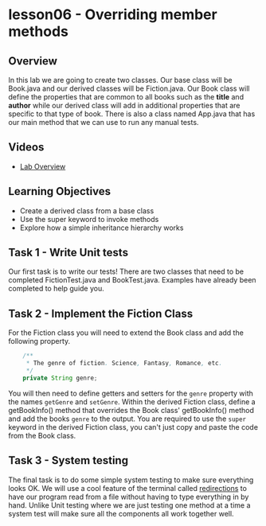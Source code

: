 # lesson06 - Overriding member methods

## Overview

In this lab we are going to create two classes. Our base class will be Book.java and our derived
classes will be Fiction.java. Our Book class will define the properties that are common to all
books such as the **title** and **author** while our  derived class will add in additional
properties that are specific to that type of book. There is also a class named App.java that has
our main method that we can use to run any manual tests.

## Videos

- [Lab Overview]()

## Learning Objectives

- Create a derived class from a base class
- Use the super keyword to invoke methods
- Explore how a simple inheritance hierarchy works

## Task 1 - Write Unit tests

Our first task is to write our tests! There are two classes that need to be completed
FictionTest.java and BookTest.java. Examples have already been completed to help guide you.

## Task 2 - Implement the Fiction Class

For the Fiction class you will need to extend the Book class and add the following property.

```java
    /**
     * The genre of fiction. Science, Fantasy, Romance, etc.
     */
    private String genre;
```

You will then need to define getters and setters for the `genre` property with the names `getGenre`
and `setGenre`. Within the derived Fiction class, define a getBookInfo() method that overrides the
Book class' getBookInfo() method and add the books `genre` to the output. You are required to use
the `super` keyword in the derived Fiction class, you can't just copy and paste the code from the
Book class.


## Task 3 - System testing

The final task is to do some simple system testing to make sure everything looks OK. We will use a cool
feature of the terminal called
[redirections](https://www.gnu.org/software/bash/manual/html_node/Redirections.html) to have our
program read from a file without having to type everything in by hand. Unlike Unit testing where
we are just testing one method at a time a system test will make sure all the components all
work together well. 

